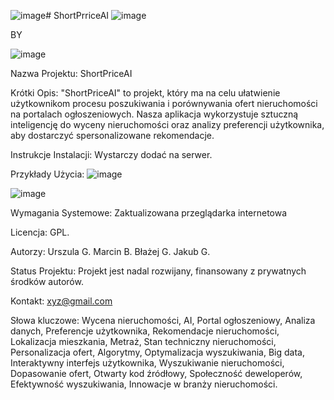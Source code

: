 ![image](https://github.com/dumnyKsiazeSaiyan/ShortPriceAI/assets/67269736/09cfc3cd-dea4-432c-b970-9968fe1cad5a)# ShortPrriceAI
![image](https://github.com/dumnyKsiazeSaiyan/ShortPriceAI/assets/67269736/0ae1cb19-fbf9-4f46-b6bc-339abc2b808b)

BY

![image](https://github.com/dumnyKsiazeSaiyan/ShortPriceAI/assets/67269736/7b7f9a54-9084-44aa-839e-418024acb31f)

Nazwa Projektu: ShortPriceAI

Krótki Opis: "ShortPriceAI" to projekt, który ma na celu ułatwienie użytkownikom procesu poszukiwania i porównywania ofert nieruchomości na portalach ogłoszeniowych. Nasza aplikacja wykorzystuje sztuczną inteligencję do wyceny nieruchomości oraz analizy preferencji użytkownika, aby dostarczyć spersonalizowane rekomendacje.

Instrukcje Instalacji: Wystarczy dodać na serwer.

Przykłady Użycia:
![image](https://github.com/dumnyKsiazeSaiyan/ShortPriceAI/assets/67269736/b05b571b-74ee-4060-a334-25066a2d5aa5)

![image](https://github.com/dumnyKsiazeSaiyan/ShortPriceAI/assets/67269736/f669330e-29fd-4ba8-b474-b2356350dac3)

Wymagania Systemowe: Zaktualizowana przeglądarka internetowa

Licencja: GPL.

Autorzy: 
Urszula G.
Marcin B.
Błażej G.
Jakub G.

Status Projektu: Projekt jest nadal rozwijany, finansowany z prywatnych środków autorów.

Kontakt: xyz@gmail.com

Słowa kluczowe: Wycena nieruchomości, AI, Portal ogłoszeniowy, Analiza danych, Preferencje użytkownika, Rekomendacje nieruchomości, Lokalizacja mieszkania, Metraż, Stan techniczny nieruchomości, Personalizacja ofert, Algorytmy, Optymalizacja wyszukiwania, Big data, Interaktywny interfejs użytkownika, Wyszukiwanie nieruchomości, Dopasowanie ofert, Otwarty kod źródłowy, Społeczność deweloperów, Efektywność wyszukiwania,
Innowacje w branży nieruchomości.

